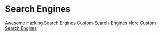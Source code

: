 # Search Engines 
[Awesome Hacking Search Engines](Awesome%20Hacking%20Search%20Engines.md)
[Custom-Search-Engines](SearchMarks/Custom-Search-Engines.md)
[More Custom Search Engines](More%20Custom%20Search%20Engines.md)